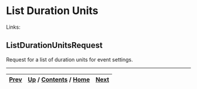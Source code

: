 # List Duration Units

Links:

## ListDurationUnitsRequest

Request for a list of duration units for event settings.

* * *

[Prev](ch01s06s13s03.md) | [Up](ch01s06.md) / [Contents](index.md) / [Home](../../index.htm)|  [Next](ch01s06s14s02.md)  
---|---|---

